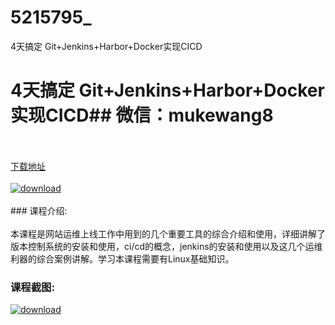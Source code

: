 # 5215795_
4天搞定 Git+Jenkins+Harbor+Docker实现CICD
# 4天搞定 Git+Jenkins+Harbor+Docker实现CICD## 微信：mukewang8
<br/></br>[下载地址](http://www.36tz.cn/article/5215795 "下载地址")
<br/></br>[![download](http://36tz.cn/muke_img/2020_10_2-67-300x185.png "下载地址")](http://www.36tz.cn/article/5215795 "下载地址")
<br/></br>### 课程介绍:<br/></br>本课程是网站运维上线工作中用到的几个重要工具的综合介绍和使用，详细讲解了版本控制系统的安装和使用，ci/cd的概念，jenkins的安装和使用以及这几个运维利器的综合案例讲解。学习本课程需要有Linux基础知识。

### 课程截图:
[![download](http://36tz.cn/muke_img/2020_10_1-71.png "下载地址")](http://www.36tz.cn/article/5215795 "下载地址")
